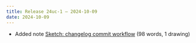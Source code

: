 ```yaml
---
title: Release 24uc-1 – 2024-10-09
date: 2024-10-09
---
```


* Added note [Sketch: changelog commit workflow](/notes/sketch-changelog-commit-workflow/) (98 words, 1 drawing)

